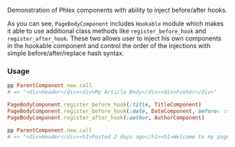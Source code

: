 Demonstration of Phlex components with ability to inject before/after hooks.

As you can see, `PageBodyComponent` includes `Hookable` module which makes it
able to use additional class methods like `register_before_hook` and 
`register_after_hook`. These two allows user to inject his own components
in the hookable component and control the order of the injections with
simple before/after/replace hash syntax.

### Usage

```ruby
pp ParentComponent.new.call
# => "<div>Header</div><div>My Article Body</div><div>Footer</div>"

PageBodyComponent.register_before_hook(:title, TitleComponent)
PageBodyComponent.register_before_hook(:date, DateComponent, before: :title)
PageBodyComponent.register_after_hook(:author, AuthorComponent)

pp ParentComponent.new.call
# => "<div>Header</div><h1>Posted 2 days ago</h1><h1>Welcome to my page</h1><div>My Article Body</div><small>by mbajur</small><div>Footer</div>"
```

